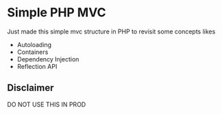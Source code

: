 # Simple PHP MVC

Just made this simple mvc structure in PHP to revisit some concepts likes
- Autoloading
- Containers
- Dependency Injection
- Reflection API

## Disclaimer

DO NOT USE THIS IN PROD
